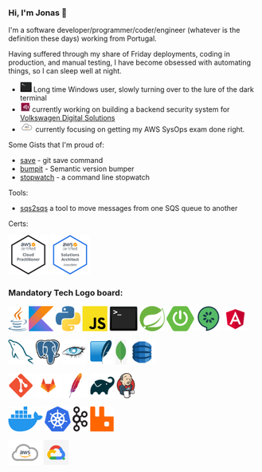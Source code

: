 ### Hi, I'm Jonas 👋

I'm a software developer/programmer/coder/engineer (whatever is the definition these days) working from Portugal.

Having suffered through my share of Friday deployments, coding in production, and manual testing, I have become obsessed with automating things, so I can sleep well at night.

- <img src="bash.png" height="20"/> Long time Windows user, slowly turning over to the lure of the dark terminal 
- <img src="vwds.jpeg" height="20"/> currently working on building a backend security system for [Volkswagen Digital Solutions](https://www.vwds.pt/)
- <img src="aws.png" height="20"/> currently focusing on getting my AWS SysOps exam done right.

Some Gists that I'm proud of:
- [save](https://gist.github.com/jonasmcferreira/cd9de6504c1f55dd8829dc7e7d6d1269) - git save command
- [bumpit](https://gist.github.com/jonasmcferreira/6171bb0478096373ce17501dd6097452) - Semantic version bumper
- [stopwatch](https://gist.github.com/jonasmcferreira/0e3a53a028d1c44cd2ade4b337ae6807) - a command line stopwatch

Tools:
- [sqs2sqs](https://github.com/jonasmcferreira/sqs-2-sqs) a tool to move messages from one SQS queue to another

Certs:

<a href="https://www.credly.com/badges/b18cc58d-54d2-417b-8ebd-941f567c9091/public_url"><img src="aws-certified-cloud-practitioner.png" height="80"/></a>
<a href="https://www.credly.com/badges/b18cc58d-54d2-417b-8ebd-941f567c9091/public_url"><img src="aws-certified-solutions-architect-associate.png" height="80"/></a>

### **Mandatory Tech Logo board:**

<p>
<a href="https://duckduckgo.com/?q=!ducky+java"><img src="java.png" style="height:50px;" ></a>
<a href="https://duckduckgo.com/?q=!ducky+kotlin"><img src="kotlin.png" style="height:50px;" ></a>
<a href="https://duckduckgo.com/?q=!ducky+python"><img src="python.png" style="height:50px;" ></a>
<a href="https://duckduckgo.com/?q=!ducky+javascript"><img src="javascript.png" style="height:50px;" ></a>
<a href="https://duckduckgo.com/?q=!ducky+bash"><img src="bash.png" style="height:50px;" ></a>
<a href="https://duckduckgo.com/?q=!ducky+spring"><img src="spring.png" style="height:50px;" ></a>
<a href="https://duckduckgo.com/?q=!ducky+spring-boot"><img src="spring-boot.png" style="height:50px;" ></a>
<a href="https://duckduckgo.com/?q=!ducky+cucumber"><img src="cucumber.png" style="height:50px;" ></a>
<a href="https://duckduckgo.com/?q=!ducky+angular"><img src="angular.png" style="height:50px;" ></a>
</p>
<p>
<a href="https://duckduckgo.com/?q=!ducky+mysql"><img src="mysql.png" style="height:50px;" ></a>
<a href="https://duckduckgo.com/?q=!ducky+postgresql"><img src="postgresql.png" style="height:50px;" ></a>
<a href="https://duckduckgo.com/?q=!ducky+cassandra"><img src="cassandra.png" style="height:50px;" ></a>
<a href="https://duckduckgo.com/?q=!ducky+sqlite"><img src="sqlite.png" style="height:50px;" ></a>
<a href="https://duckduckgo.com/?q=!ducky+mongo"><img src="mongo.png" style="height:50px;" ></a>
<a href="https://duckduckgo.com/?q=!ducky+dynamodb"><img src="dynamodb.png" style="height:50px;" ></a>
</p>
<p>
<a href="https://duckduckgo.com/?q=!ducky+git"><img src="git.png" style="height:50px;" ></a>
<a href="https://duckduckgo.com/?q=!ducky+gitlab"><img src="gitlab.png" style="height:50px;" ></a>
<a href="https://duckduckgo.com/?q=!ducky+maven"><img src="maven.png" style="height:50px;" ></a>
<a href="https://duckduckgo.com/?q=!ducky+gradle"><img src="gradle.png" style="height:50px;" ></a>
<a href="https://duckduckgo.com/?q=!ducky+jenkins"><img src="jenkins.png" style="height:50px;" ></a>
</p>
<p>
<a href="https://duckduckgo.com/?q=!ducky+docker"><img src="docker.png" style="height:50px;" ></a>
<a href="https://duckduckgo.com/?q=!ducky+kubernetes"><img src="kubernetes.png" style="height:50px;" ></a>
<a href="https://duckduckgo.com/?q=!ducky+kafka"><img src="kafka.png" style="height:50px;" ></a>
<a href="https://duckduckgo.com/?q=!ducky+rabbitmq"><img src="rabbitmq.png" style="height:50px;" ></a>
</p>
<p>
<a href="https://duckduckgo.com/?q=!ducky+aws"><img src="aws.png" style="height:50px;" ></a>
<a href="https://duckduckgo.com/?q=!ducky+google"><img src="google.png" style="height:50px;" ></a>
</p>